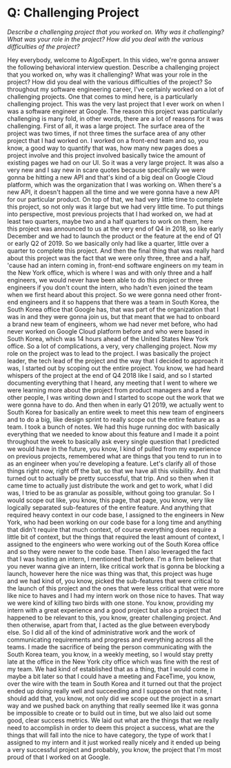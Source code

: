 # Q: Challenging Project


*Describe a challenging project that you worked on. Why was it challenging? What was your role in the project? How did you deal with the various difficulties of the project?*


Hey everybody, welcome to AlgoExpert.
In this video, we're gonna answer the following behavioral interview question.
Describe a challenging project that you worked on, why was it challenging?
What was your role in the project?
How did you deal with the various difficulties of the project? So throughout my software engineering career, I've certainly worked on a lot of challenging projects.
One that comes to mind here, is a particularly challenging project.
This was the very last project that I ever work on when I was a software engineer at Google.
The reason this project was particularly challenging is many fold, in other words, there are a lot of reasons for it was challenging.
First of all, it was a large project.
The surface area of the project was two times, if not three times the surface area of any other project that I had worked on.
I worked on a front-end team and so, you know, a good way to quantify that was, how many new pages does a project involve and this project involved basically twice the amount of existing pages we had on our UI.
So it was a very large project.
It was also a very new and I say new in scare quotes because specifically we were gonna be hitting a new API and that's kind of a big deal on Google Cloud platform, which was the organization that I was working on.
When there's a new API, it doesn't happen all the time and we were gonna have a new API for our particular product.
On top of that, we had very little time to complete this project, so not only was it large but we had very little time.
To put things into perspective, most previous projects that I had worked on, we had at least two quarters, maybe two and a half quarters to work on them, here this project was announced to us at the very end of Q4 in 2018, so like early December and we had to launch the product or the feature at the end of Q1 or early Q2 of 2019.
So we basically only had like a quarter, little over a quarter to complete this project.
And then the final thing that was really hard about this project was the fact that we were only three, three and a half, 'cause had an intern coming in, front-end software engineers on my team in the New York office, which is where I was and with only three and a half engineers, we would never have been able to do this project or three engineers if you don't count the intern, who hadn't even joined the team when we first heard about this project.
So we were gonna need other front-end engineers and it so happens that there was a team in South Korea, the South Korea office that Google has, that was part of the organization that I was in and they were gonna join us, but that meant that we had to onboard a brand new team of engineers, whom we had never met before, who had never worked on Google Cloud platform before and who were based in South Korea, which was 14 hours ahead of the United States New York office.
So a lot of complications, a very, very challenging project.
Now my role on the project was to lead to the project.
I was basically the project leader, the tech lead of the project and the way that I decided to approach it was, I started out by scoping out the entire project.
You know, we had heard whispers of the project at the end of Q4 2018 like I said, and so I started documenting everything that I heard, any meeting that I went to where we were learning more about the project from product managers and a few other people, I was writing down and I started to scope out the work that we were gonna have to do.
And then when in early Q1 2019, we actually went to South Korea for basically an entire week to meet this new team of engineers and to do a big, like design sprint to really scope out the entire feature as a team.
I took a bunch of notes.
We had this huge running doc with basically everything that we needed to know about this feature and I made it a point throughout the week to basically ask every single question that I predicted we would have in the future, you know, I kind of pulled from my experience on previous projects, remembered what are things that you tend to run in to as an engineer when you're developing a feature.
Let's clarify all of those things right now, right off the bat, so that we have all this visibility.
And that turned out to actually be pretty successful, that trip.
And so then when it came time to actually just distribute the work and get to work, what I did was, I tried to be as granular as possible, without going too granular.
So I would scope out like, you know, this page, that page, you know, very like logically separated sub-features of the entire feature.
And anything that required heavy context in our code base, I assigned to the engineers in New York, who had been working on our code base for a long time and anything that didn't require that much context, of course everything does require a little bit of context, but the things that required the least amount of context, I assigned to the engineers who were working out of the South Korea office and so they were newer to the code base.
Then I also leveraged the fact that I was hosting an intern, I mentioned that before.
I'm a firm believer that you never wanna give an intern, like critical work that is gonna be blocking a launch, however here the nice was thing was that, this project was huge and we had kind of, you know, picked the sub-features that were critical to the launch of this project and the ones that were less critical that were more like nice to haves and I had my intern work on those nice to haves.
That way we were kind of killing two birds with one stone.
You know, providing my intern with a great experience and a good project but also a project that happened to be relevant to this, you know, greater challenging project.
And then otherwise, apart from that, I acted as the glue between everybody else.
So I did all of the kind of administrative work and the work of communicating requirements and progress and everything across all the teams.
I made the sacrifice of being the person communicating with the South Korea team, you know, in a weekly meeting, so I would stay pretty late at the office in the New York city office which was fine with the rest of my team.
We had kind of established that as a thing, that I would come in maybe a bit later so that I could have a meeting and FaceTime, you know, over the wire with the team in South Korea and it turned out that the project ended up doing really well and succeeding and I suppose on that note, I should add that, you know, not only did we scope out the project in a smart way and we pushed back on anything that really seemed like it was gonna be impossible to create or to build out in time, but we also laid out some good, clear success metrics.
We laid out what are the things that we really need to accomplish in order to deem this project a success, what are the things that will fall into the nice to have category, the type of work that I assigned to my intern and it just worked really nicely and it ended up being a very successful project and probably, you know, the project that I'm most proud of that I worked on at Google.